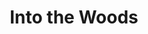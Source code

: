 ---
layout: productions
title: Into the Woods
year: 2009
image: 
image_credit: 
image_alt:
image_caption:
category: 
details:
  Theatre: Theatre Jacksonville
cast:
  Narrator/Mysterious Man: Michael Lipp
crew:
  Director: Michael Lipp
external_links:
---